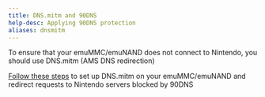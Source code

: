 ```yaml
---
title: DNS.mitm and 90DNS
help-desc: Applying 90DNS protection
aliases: dnsmitm
---
```


To ensure that your emuMMC/emuNAND does not connect to Nintendo, you should use DNS.mitm (AMS DNS redirection)

[Follow these steps](https://nh-server.github.io/switch-guide/extras/blocking_updates/) to set up DNS.mitm on your emuMMC/emuNAND and redirect requests to Nintendo servers blocked by 90DNS
